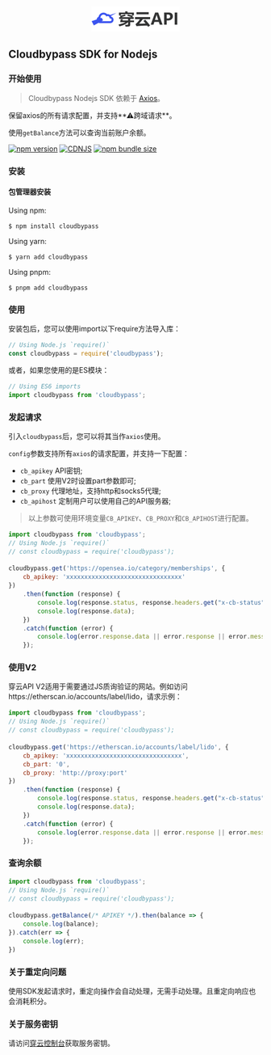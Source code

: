 <p align="center">
  <a href="https://cloudbypass.com/" target="_blank" rel="noopener noreferrer" >
    <div align="center">
        <img src="https://github.com/cloudbypass/example/blob/main/assets/img.png?raw=true" alt="Cloudbypass" height="50">
    </div>
  </a>
</p>

## Cloudbypass SDK for Nodejs

### 开始使用

> Cloudbypass Nodejs SDK 依赖于 [Axios](https://axios-http.com/)。

保留axios的所有请求配置，并支持**⚠跨域请求**。

使用`getBalance`方法可以查询当前账户余额。

[![npm version](https://img.shields.io/npm/v/cloudbypass.svg?style=flat-square)](https://www.npmjs.org/package/cloudbypass)
[![CDNJS](https://img.shields.io/cdnjs/v/cloudbypass.svg?style=flat-square)](https://cdnjs.com/libraries/cloudbypass)
[![npm bundle size](https://img.shields.io/bundlephobia/minzip/cloudbypass?style=flat-square)](https://bundlephobia.com/package/cloudbypass@latest)

### 安装

#### 包管理器安装

Using npm:

```shell
$ npm install cloudbypass
```

Using yarn:

```shell
$ yarn add cloudbypass
```

Using pnpm:

```shell
$ pnpm add cloudbypass
```

### 使用

安装包后，您可以使用import以下require方法导入库：

```js
// Using Node.js `require()`
const cloudbypass = require('cloudbypass');
```

或者，如果您使用的是ES模块：

```js
// Using ES6 imports
import cloudbypass from 'cloudbypass';
```

### 发起请求

引入`cloudbypass`后，您可以将其当作`axios`使用。

`config`参数支持所有`axios`的请求配置，并支持一下配置：

- `cb_apikey` API密钥;
- `cb_part` 使用V2时设置part参数即可;
- `cb_proxy` 代理地址，支持http和socks5代理;
- `cb_apihost` 定制用户可以使用自己的API服务器;

> 以上参数可使用环境变量`CB_APIKEY`、`CB_PROXY`和`CB_APIHOST`进行配置。

```js
import cloudbypass from 'cloudbypass';
// Using Node.js `require()`
// const cloudbypass = require('cloudbypass'); 

cloudbypass.get('https://opensea.io/category/memberships', {
    cb_apikey: 'xxxxxxxxxxxxxxxxxxxxxxxxxxxxxxxx'
})
    .then(function (response) {
        console.log(response.status, response.headers.get("x-cb-status"));
        console.log(response.data);
    })
    .catch(function (error) {
        console.log(error.response.data || error.response || error.message);
    });
```

### 使用V2

穿云API V2适用于需要通过JS质询验证的网站。例如访问https://etherscan.io/accounts/label/lido，请求示例：

```js
import cloudbypass from 'cloudbypass';
// Using Node.js `require()`
// const cloudbypass = require('cloudbypass');

cloudbypass.get('https://etherscan.io/accounts/label/lido', {
    cb_apikey: 'xxxxxxxxxxxxxxxxxxxxxxxxxxxxxxxx',
    cb_part: '0',
    cb_proxy: 'http://proxy:port'
})
    .then(function (response) {
        console.log(response.status, response.headers.get("x-cb-status"));
        console.log(response.data);
    })
    .catch(function (error) {
        console.log(error.response.data || error.response || error.message);
    });
```

### 查询余额

```js
import cloudbypass from 'cloudbypass';
// Using Node.js `require()`
// const cloudbypass = require('cloudbypass');

cloudbypass.getBalance(/* APIKEY */).then(balance => {
    console.log(balance);
}).catch(err => {
    console.log(err);
})
```

### 关于重定向问题

使用SDK发起请求时，重定向操作会自动处理，无需手动处理。且重定向响应也会消耗积分。

### 关于服务密钥

请访问[穿云控制台](https://console.cloudbypass.com/#/api/account)获取服务密钥。

